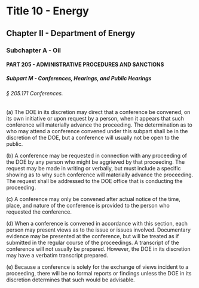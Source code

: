 
# Title 10 - Energy
## Chapter II - Department of Energy
### Subchapter A - Oil
#### PART 205 - ADMINISTRATIVE PROCEDURES AND SANCTIONS
##### Subpart M - Conferences, Hearings, and Public Hearings
###### § 205.171 Conferences.

(a) The DOE in its discretion may direct that a conference be convened, on its own initiative or upon request by a person, when it appears that such conference will materially advance the proceeding. The determination as to who may attend a conference convened under this subpart shall be in the discretion of the DOE, but a conference will usually not be open to the public.

(b) A conference may be requested in connection with any proceeding of the DOE by any person who might be aggrieved by that proceeding. The request may be made in writing or verbally, but must include a specific showing as to why such conference will materially advance the proceeding. The request shall be addressed to the DOE office that is conducting the proceeding.

(c) A conference may only be convened after actual notice of the time, place, and nature of the conference is provided to the person who requested the conference.

(d) When a conference is convened in accordance with this section, each person may present views as to the issue or issues involved. Documentary evidence may be presented at the conference, but will be treated as if submitted in the regular course of the proceedings. A transcript of the conference will not usually be prepared. However, the DOE in its discretion may have a verbatim transcript prepared.

(e) Because a conference is solely for the exchange of views incident to a proceeding, there will be no formal reports or findings unless the DOE in its discretion determines that such would be advisable.

